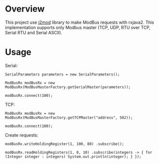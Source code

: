 # Overview
This project use [j2mod](https://github.com/steveohara/j2mod/) library to make ModBus requests with rxjava2.
This implementation supports only Modbus master (TCP, UDP, RTU over TCP, Serial RTU and Serial ASCII).

# Usage

Serial:

`SerialParameters parameters = new SerialParameters();`

`ModBusRx modBusRx = new ModBusRx(ModBusMasterFactory.getSerialMaster(parameters));`

`modBusRx.connect(100);`

TCP:

`ModBusRx modBusRx = new ModBusRx(ModBusMasterFactory.getTCPMaster("address", 502));`

`modBusRx.connect(100);`

Create requests:

`modBusRx.writeHoldingRegister(1, 100, 80)
         .subscribe();`

`modBusRx.readHoldingRegisters(1, 0, 10)
         .subscribe(integers -> {
              for (Integer integer : integers)
                    System.out.println(integer);
              }
         });`
